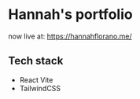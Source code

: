 # Hannah's portfolio

now live at: https://hannahflorano.me/

## Tech stack
- React Vite
- TailwindCSS